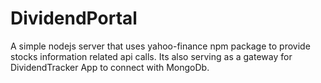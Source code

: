 # DividendPortal
A simple nodejs server that uses yahoo-finance npm package to provide stocks information related api calls. Its also serving as a gateway for DividendTracker App to connect with MongoDb.
